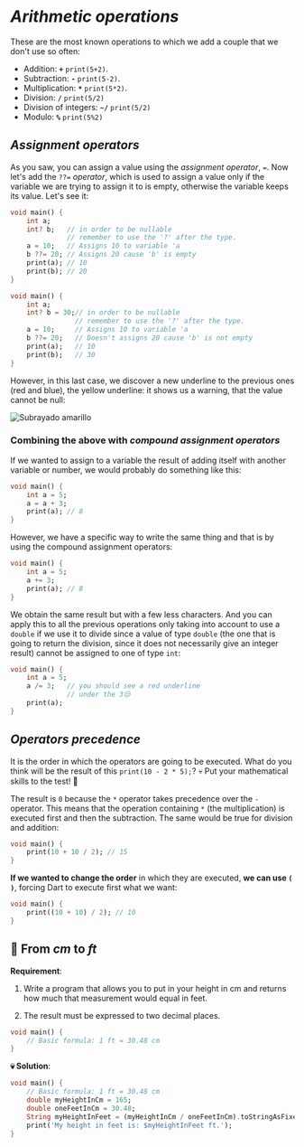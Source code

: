 # _Arithmetic operations_

These are the most known operations to which we add a couple that we don't use so often:

- Addition: __`+`__ `print(5+2)`.
- Subtraction: __`-`__ `print(5-2)`.
- Multiplication: __`*`__ `print(5*2)`.
- Division: __`/`__ `print(5/2)`
- Division of integers: __`~/`__ `print(5/2)`
- Modulo: __`%`__ `print(5%2)`

## _Assignment operators_

As you saw, you can assign a value using the _assignment operator_, `=`. Now let's add the `??=` _operator_, which is used to assign a value only if the variable we are trying to assign it to is empty, otherwise the variable keeps its value. Let's see it:

```dart
void main() {
    int a;
    int? b;   // in order to be nullable 
              // remember to use the '?' after the type.
    a = 10;   // Assigns 10 to variable 'a
    b ??= 20; // Assigns 20 cause 'b' is empty
    print(a); // 10
    print(b); // 20
}
```

```dart
void main() {
    int a;
    int? b = 30;// in order to be nullable 
                // remember to use the '?' after the type.
    a = 10;     // Assigns 10 to variable 'a
    b ??= 20;   // Doesn't assigns 20 cause 'b' is not empty
    print(a);   // 10
    print(b);   // 30
}
```

However, in this last case, we discover a new underline to the previous ones (red and blue), the yellow underline: it shows us a warning, that the value cannot be null:

![Subrayado amarillo](https://raw.githubusercontent.com/themonkslab/courses/main/dart/2.Dart_b%C3%A1sico/12.1_subrayado_amarillo.png)

### Combining the above with _compound assignment operators_

If we wanted to assign to a variable the result of adding itself with another variable or number, we would probably do something like this:

```dart
void main() {
    int a = 5;
    a = a + 3;
    print(a); // 8
}
```

However, we have a specific way to write the same thing and that is by using the compound assignment operators:

```dart
void main() {
    int a = 5;
    a += 3;
    print(a); // 8
}
```

We obtain the same result but with a few less characters. And you can apply this to all the previous operations only taking into account to use a `double` if we use it to divide since a value of type `double` (the one that is going to return the division, since it does not necessarily give an integer result) cannot be assigned to one of type `int`:

```dart
void main() {
    int a = 5;
    a /= 3;   // you should see a red underline 
              // under the 3😒
    print(a); 
}
```

## _Operators precedence_

It is the order in which the operators are going to be executed. What do you think will be the result of this `print(10 - 2 * 5);`? 💀 Put your mathematical skills to the test! 🤣

The result is `0` because the `*` operator takes precedence over the `-` operator. This means that the operation containing `*` (the multiplication) is executed first and then the subtraction. The same would be true for division and addition:

```dart
void main() {
    print(10 + 10 / 2); // 15
}
```

__If we wanted to change the order__ in which they are executed, __we can use `( )`__, forcing Dart to execute first what we want:

```dart
void main() {
    print((10 + 10) / 2); // 10
}
```

## 💪 From _cm_ to _ft_

__Requirement__:

1. Write a program that allows you to put in your height in cm and returns how much that measurement would equal in feet.

2. The result must be expressed to two decimal places.

```dart
void main() {
    // Basic formula: 1 ft = 30.48 cm
}
```

__💀 Solution__:

```dart
void main() {
    // Basic formula: 1 ft = 30.48 cm
    double myHeightInCm = 165;
    double oneFeetInCm = 30.48;
    String myHeightInFeet = (myHeightInCm / oneFeetInCm).toStringAsFixed(2);
    print('My height in feet is: $myHeightInFeet ft.');
}
```
